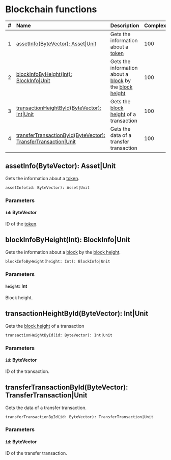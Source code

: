 # Blockchain functions

|   #  | Name | Description | Complexity |
| :--- | :--- | :--- | :--- |
|   1  | [assetInfo(ByteVector): Аsset&#124;Unit](#asset-info) | Gets the information about a [token](/blockchain/token.md) | 100 |
|   2  | [blockInfoByHeight(Int): BlockInfo&#124;Unit](#block-info-by-height) | Gets the information about a [block](/blockchain/block.md) by the [block height](/blockchain/block/block-height.md) | 100 |
|   3  | [transactionHeightById(ByteVector): Int&#124;Unit](#transaction-height-by-id) | Gets the [block height](/blockchain/block/block-height.md) of a transaction | 100 |
|   4  | [transferTransactionById(ByteVector): TransferTransaction&#124;Unit](#transfer-transaction-by-id) | Gets the data of a transfer transaction | 100 |

## assetInfo(ByteVector): Аsset|Unit<a id="asset-info"></a>

Gets the information about a [token](/blockchain/token.md).

```
assetInfo(id: ByteVector): Аsset|Unit
```

### Parameters

#### `id`: ByteVector

ID of the [token](/blockchain/token.md).

## blockInfoByHeight(Int): BlockInfo|Unit<a id="block-info-by-height"></a>

Gets the information about a [block](/blockchain/block.md) by the [block height](/blockchain/block/block-height.md).

```
blockInfoByHeight(height: Int): BlockInfo|Unit
```

### Parameters

#### `height`: Int

Block height.

## transactionHeightById(ByteVector): Int|Unit<a id="transaction-height-by-id"></a>

Gets the [block height](/blockchain/block/block-height.md) of a transaction

```
transactionHeightById(id: ByteVector): Int|Unit
```

### Parameters

#### `id`: ByteVector

ID of the transaction.

## transferTransactionById(ByteVector): TransferTransaction|Unit<a id="transfer-transaction-by-id"></a>

Gets the data of a transfer transaction.

```
transferTransactionById(id: ByteVector): TransferTransaction|Unit
```

### Parameters

#### `id`: ByteVector

ID of the transfer transaction.
